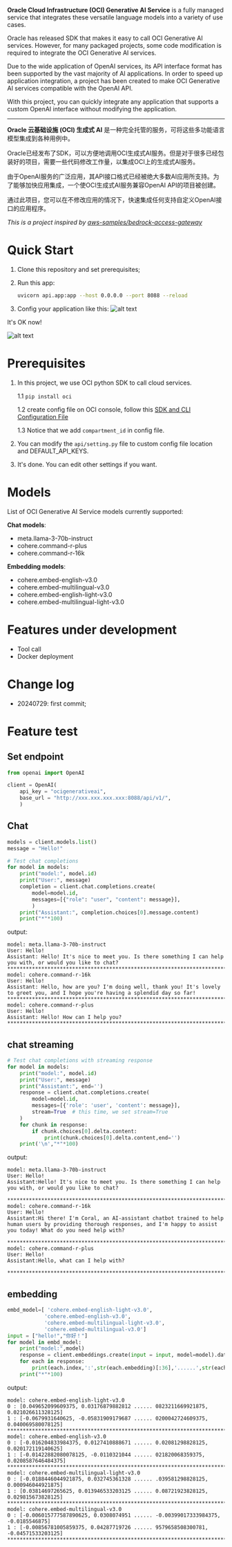 **Oracle Cloud Infrastructure (OCI) Generative AI Service** is a fully managed service that integrates these versatile language models into a variety of use cases.

Oracle has released SDK that makes it easy to call OCI Generative AI services. However, for many packaged projects, some code modification is required to integrate the OCI Generative AI services.

Due to the wide application of OpenAI services, its API interface format has been supported by the vast majority of AI applications. In order to speed up application integration, a project has been created to make OCI Generative AI services compatible with the OpenAI API.

With this project, you can quickly integrate any application that supports a custom OpenAI interface without modifying the application.

---

**Oracle 云基础设施 (OCI) 生成式 AI** 是一种完全托管的服务，可将这些多功能语言模型集成到各种用例中。

Oracle已经发布了SDK，可以方便地调用OCI生成式AI服务。但是对于很多已经包装好的项目，需要一些代码修改工作量，以集成OCI上的生成式AI服务。

由于OpenAI服务的广泛应用，其API接口格式已经被绝大多数AI应用所支持。为了能够加快应用集成，一个使OCI生成式AI服务兼容OpenAI API的项目被创建。

通过此项目，您可以在不修改应用的情况下，快速集成任何支持自定义OpenAI接口的应用程序。

*This is a project inspired by [aws-samples/bedrock-access-gateway](https://github.com/aws-samples/bedrock-access-gateway/tree/main)*

# Quick Start

1. Clone this repository and set prerequisites;

2. Run this app:

    ```bash
    uvicorn api.app:app --host 0.0.0.0 --port 8088 --reload
    ```

3. Config your application like this:
![alt text](image/setting.png)

It's OK now!

![alt text](image/chat.png)



# Prerequisites

1. In this project, we use OCI python SDK to call cloud services. 

    1.1 `pip install oci`

    1.2 create config file on OCI console, follow this [SDK and CLI Configuration File](https://docs.oracle.com/en-us/iaas/Content/API/Concepts/sdkconfig.htm)

    1.3 Notice that we add `compartment_id` in config file.

2. You can modify the `api/setting.py` file to custom config file location and DEFAULT_API_KEYS.

3. It's done. You can edit other settings if you want.

# Models
List of OCI Generative AI Service models currently supported:

**Chat models**:
- meta.llama-3-70b-instruct
- cohere.command-r-plus
- cohere.command-r-16k

**Embedding models**:
- cohere.embed-english-v3.0
- cohere.embed-multilingual-v3.0
- cohere.embed-english-light-v3.0
- cohere.embed-multilingual-light-v3.0

# Features under development

- Tool call
- Docker deployment


# Change log
- 20240729: first commit;

# Feature test

## Set endpoint
```python
from openai import OpenAI

client = OpenAI(
    api_key = "ocigenerativeai",
    base_url = "http://xxx.xxx.xxx.xxx:8088/api/v1/",
    )
```

## Chat 
```python
models = client.models.list()
message = "Hello!"

# Test chat completions
for model in models:
    print("model:", model.id)
    print("User:", message)
    completion = client.chat.completions.create(
        model=model.id,
        messages=[{"role": "user", "content": message}],
        )
    print("Assistant:", completion.choices[0].message.content)
    print("*"*100)
```
output:
```
model: meta.llama-3-70b-instruct
User: Hello!
Assistant: Hello! It's nice to meet you. Is there something I can help you with, or would you like to chat?
****************************************************************************************************
model: cohere.command-r-16k
User: Hello!
Assistant: Hello, how are you? I'm doing well, thank you! It's lovely to greet you, and I hope you're having a splendid day so far!
****************************************************************************************************
model: cohere.command-r-plus
User: Hello!
Assistant: Hello! How can I help you?
****************************************************************************************************
```

## chat streaming
```python
# Test chat completions with streaming response
for model in models:
    print("model:", model.id)
    print("User:", message)
    print("Assistant:", end='')
    response = client.chat.completions.create(
        model=model.id,
        messages=[{'role': 'user', 'content': message}],
        stream=True  # this time, we set stream=True
    )
    for chunk in response:
        if chunk.choices[0].delta.content:
            print(chunk.choices[0].delta.content,end='')
    print('\n',"*"*100)
```

output:
```
model: meta.llama-3-70b-instruct
User: Hello!
Assistant:Hello! It's nice to meet you. Is there something I can help you with, or would you like to chat?
 ****************************************************************************************************
model: cohere.command-r-16k
User: Hello!
Assistant:Hi there! I'm Coral, an AI-assistant chatbot trained to help human users by providing thorough responses, and I'm happy to assist you today! What do you need help with?
 ****************************************************************************************************
model: cohere.command-r-plus
User: Hello!
Assistant:Hello, what can I help with?
 ****************************************************************************************************
```

## embedding
```python
embd_model=[ 'cohere.embed-english-light-v3.0',
            'cohere.embed-english-v3.0',
            'cohere.embed-multilingual-light-v3.0',
            'cohere.embed-multilingual-v3.0']
input = ["hello!","你好！"]
for model in embd_model:
    print("model:",model)
    response = client.embeddings.create(input = input, model=model).data
    for each in response:
        print(each.index,':',str(each.embedding)[:36],'......',str(each.embedding)[-36:])
    print("*"*100)
```

output:
```
model: cohere.embed-english-light-v3.0
0 : [0.049652099609375, 0.03176879882812 ...... 0823211669921875, 0.021026611328125]
1 : [-0.0679931640625, -0.05831909179687 ...... 0200042724609375, 0.040069580078125]
****************************************************************************************************
model: cohere.embed-english-v3.0
0 : [-0.016204833984375, 0.0127410888671 ...... 0.02081298828125, 0.020172119140625]
1 : [-0.01422882080078125, -0.0110321044 ...... 021820068359375, 0.0208587646484375]
****************************************************************************************************
model: cohere.embed-multilingual-light-v3.0
0 : [-0.0188446044921875, 0.032745361328 ...... .039581298828125, 0.000946044921875]
1 : [0.03814697265625, 0.013946533203125 ...... 0.08721923828125, 0.029815673828125]
****************************************************************************************************
model: cohere.embed-multilingual-v3.0
0 : [-0.006015777587890625, 0.0308074951 ...... -0.00399017333984375, -0.0185546875]
1 : [-0.00856781005859375, 0.04287719726 ...... 9579658508300781, -0.04571533203125]
****************************************************************************************************
```